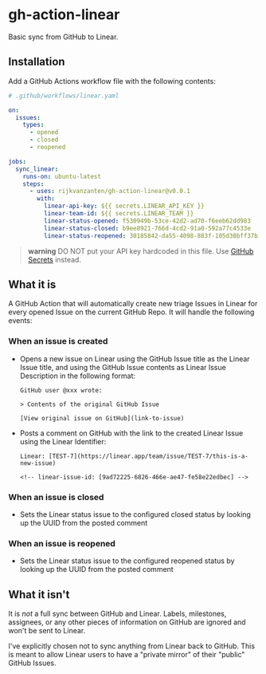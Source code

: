 # gh-action-linear

Basic sync from GitHub to Linear.

## Installation

Add a GitHub Actions workflow file with the following contents:

```yaml
# .github/workflows/linear.yaml

on:
  issues:
    types:
      - opened
      - closed
      - reopened

jobs:
  sync_linear:
    runs-on: ubuntu-latest
    steps:
      - uses: rijkvanzanten/gh-action-linear@v0.0.1
        with:
          linear-api-key: ${{ secrets.LINEAR_API_KEY }}
          linear-team-id: ${{ secrets.LINEAR_TEAM }}
          linear-status-opened: f530949b-53ce-42d2-ad70-f6eeb62dd983
          linear-status-closed: b9ee8921-766d-4cd2-91a0-592a77c4533e
          linear-status-reopened: 30185842-da55-4098-883f-105d30bff37b
```

> **warning**
> DO NOT put your API key hardcoded in this file. Use [GitHub
> Secrets](https://docs.github.com/en/actions/security-guides/encrypted-secrets) instead.

## What it is

A GitHub Action that will automatically create new triage Issues in Linear for every opened Issue on
the current GitHub Repo. It will handle the following events:

### When an issue is **created**

- Opens a new issue on Linear using the GitHub Issue title as the Linear Issue title, and using the
  GitHub Issue contents as Linear Issue Description in the following format:
  ```
  GitHub user @xxx wrote:

  > Contents of the original GitHub Issue

  [View original issue on GitHub](link-to-issue)
  ```
- Posts a comment on GitHub with the link to the created Linear Issue using the Linear Identifier:
  ```
  Linear: [TEST-7](https://linear.app/team/issue/TEST-7/this-is-a-new-issue)

  <!-- linear-issue-id: [9ad72225-6826-466e-ae47-fe58e22edbec] -->
  ```

### When an issue is **closed**

- Sets the Linear status issue to the configured closed status by looking up the UUID from the posted comment

### When an issue is **reopened**

- Sets the Linear status issue to the configured reopened status by looking up the UUID from the posted comment

## What it isn't

It is _not_ a full sync between GitHub and Linear. Labels, milestones, assignees, or any other
pieces of information on GitHub are ignored and won't be sent to Linear.

I've explicitly chosen not to sync anything from Linear back to GitHub. This is meant to allow
Linear users to have a "private mirror" of their "public" GitHub Issues.
